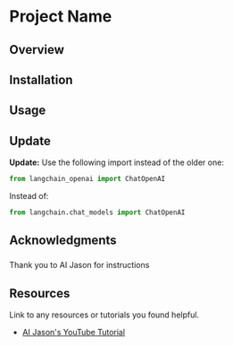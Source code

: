 # Project Name

## Overview

## Installation

## Usage


## Update

**Update:**
Use the following import instead of the older one:

```python
from langchain_openai import ChatOpenAI
```
Instead of:
```python
from langchain.chat_models import ChatOpenAI
```

## Acknowledgments
### 
Thank you to AI Jason for instructions

## Resources
Link to any resources or tutorials you found helpful.

- [AI Jason's YouTube Tutorial](https://www.youtube.com/watch?v=v_cfORExneQ)